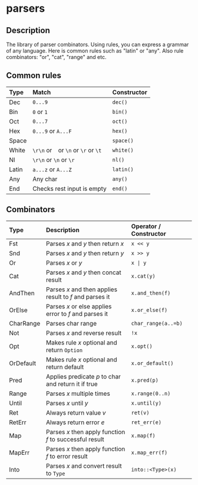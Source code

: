 # parsers

## Description
The library of parser combinators.
Using rules, you can express a grammar of any language.
Here is common rules such as "latin" or "any". Also rule combinators: "or", "cat", "range" and etc.

## Common rules
| Type  | Match                                 | Constructor |
|:------|:--------------------------------------|:------------|
| Dec   | `0...9`                               | `dec()`     |
| Bin   | `0` or `1`                            | `bin()`     |
| Oct   | `0...7`                               | `oct()`     |
| Hex   | `0...9` or `A...F`                    | `hex()`     |
| Space | ` `                                   | `space()`   |
| White | `\r\n` or ` ` or `\n` or `\r` or `\t` | `white()`   |
| Nl    | `\r\n` or `\n` or `\r`                | `nl()`      |
| Latin | `a...z` or `A...Z`                    | `latin()`   |
| Any   | Any char                              | `any()`     |
| End   | Checks rest input is empty            | `end()`     |

## Combinators
| Type      | Description                                             | Operator / Constructor  |
|:----------|:--------------------------------------------------------|:------------------------|
| Fst       | Parses *x* and *y* then return *x*                      | `x << y`                |
| Snd       | Parses *x* and *y* then return *y*                      | `x >> y`                |
| Or        | Parses *x* or *y*                                       | <code>x &#124; y</code> |
| Cat       | Parses *x* and *y* then concat result                   | `x.cat(y)`              |
| AndThen   | Parses *x* and then applies result to *f* and parses it | `x.and_then(f)`         |
| OrElse    | Parses *x* or else applies error to *f* and parses it   | `x.or_else(f)`          |
| CharRange | Parses char range                                       | `char_range(a..=b)`     |
| Not       | Parses *x* and reverse result                           | `!x`                    |
| Opt       | Makes rule *x* optional and return `Option`             | `x.opt()`               |
| OrDefault | Makes rule *x* optional and return default              | `x.or_default()`        |
| Pred      | Applies predicate *p* to char and return it if true     | `x.pred(p)`             |
| Range     | Parses *x* multiple times                               | `x.range(0..n)`         |
| Until     | Parses *x* until *y*                                    | `x.until(y)`            |
| Ret       | Always return value *v*                                 | `ret(v)`                |
| RetErr    | Always return error *e*                                 | `ret_err(e)`            |
| Map       | Parses *x* then apply function *f* to successful result | `x.map(f)`              |
| MapErr    | Parses *x* then apply function *f* to error result      | `x.map_err(f)`          |
| Into      | Parses *x* and convert result to `Type`                 | `into::<Type>(x)`       |

